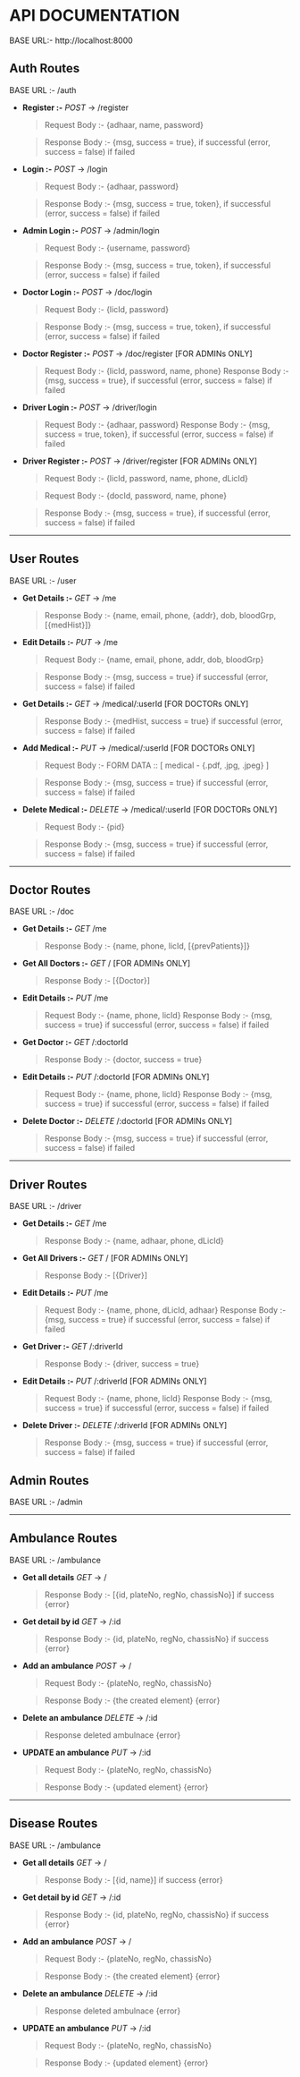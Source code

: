 # API DOCUMENTATION

BASE URL:- http://localhost:8000

## Auth Routes

BASE URL :- /auth

- **Register :-** _POST_ -> /register

  > Request Body :- {adhaar, name, password}

  > Response Body :- {msg, success = true}, if successful (error, success = false) if failed

- **Login :-** _POST_ -> /login

  > Request Body :- {adhaar, password}

  > Response Body :- {msg, success = true, token}, if successful (error, success = false) if failed

- **Admin Login :-** _POST_ -> /admin/login

  > Request Body :- {username, password}

  > Response Body :- {msg, success = true, token}, if successful (error, success = false) if failed

- **Doctor Login :-** _POST_ -> /doc/login

  > Request Body :- {licId, password}

  > Response Body :- {msg, success = true, token}, if successful (error, success = false) if failed

- **Doctor Register :-** _POST_ -> /doc/register [FOR ADMINs ONLY]
  > Request Body :- {licId, password, name, phone}
  > Response Body :- {msg, success = true}, if successful (error, success = false) if failed
- **Driver Login :-** _POST_ -> /driver/login
  > Request Body :- {adhaar, password}
  > Response Body :- {msg, success = true, token}, if successful (error, success = false) if failed
- **Driver Register :-** _POST_ -> /driver/register [FOR ADMINs ONLY]

  > Request Body :- {licId, password, name, phone, dLicId}

  > Request Body :- {docId, password, name, phone}

  > Response Body :- {msg, success = true}, if successful (error, success = false) if failed

---

## User Routes

BASE URL :- /user

- **Get Details :-** _GET_ -> /me
  > Response Body :- {name, email, phone, {addr}, dob, bloodGrp, [{medHist}]}
- **Edit Details :-** _PUT_ -> /me

  > Request Body :- {name, email, phone, addr, dob, bloodGrp}

  > Response Body :- {msg, success = true} if successful (error, success = false) if failed

- **Get Details :-** _GET_ -> /medical/:userId [FOR DOCTORs ONLY]
  > Response Body :- {medHist, success = true} if successful (error, success = false) if failed
- **Add Medical :-** _PUT_ -> /medical/:userId [FOR DOCTORs ONLY]

  > Request Body :- FORM DATA :: [ medical - {.pdf, .jpg, .jpeg} ]

  > Response Body :- {msg, success = true} if successful (error, success = false) if failed

- **Delete Medical :-** _DELETE_ -> /medical/:userId [FOR DOCTORs ONLY]

  > Request Body :- {pid}

  > Response Body :- {msg, success = true} if successful (error, success = false) if failed

---

## Doctor Routes

BASE URL :- /doc

- **Get Details :-** _GET_ /me
  > Response Body :- {name, phone, licId, [{prevPatients}]}
- **Get All Doctors :-** _GET_ / [FOR ADMINs ONLY]
  > Response Body :- [{Doctor}]
- **Edit Details :-** _PUT_ /me
  > Request Body :- {name, phone, licId}
  > Response Body :- {msg, success = true} if successful (error, success = false) if failed
- **Get Doctor :-** _GET_ /:doctorId
  > Response Body :- {doctor, success = true}
- **Edit Details :-** _PUT_ /:doctorId [FOR ADMINs ONLY]
  > Request Body :- {name, phone, licId}
  > Response Body :- {msg, success = true} if successful (error, success = false) if failed
- **Delete Doctor :-** _DELETE_ /:doctorId [FOR ADMINs ONLY]
  > Response Body :- {msg, success = true} if successful (error, success = false) if failed

---

## Driver Routes

BASE URL :- /driver

- **Get Details :-** _GET_ /me
  > Response Body :- {name, adhaar, phone, dLicId}
- **Get All Drivers :-** _GET_ / [FOR ADMINs ONLY]
  > Response Body :- [{Driver}]
- **Edit Details :-** _PUT_ /me
  > Request Body :- {name, phone, dLicId, adhaar}
  > Response Body :- {msg, success = true} if successful (error, success = false) if failed
- **Get Driver :-** _GET_ /:driverId
  > Response Body :- {driver, success = true}
- **Edit Details :-** _PUT_ /:driverId [FOR ADMINs ONLY]
  > Request Body :- {name, phone, licId}
  > Response Body :- {msg, success = true} if successful (error, success = false) if failed
- **Delete Driver :-** _DELETE_ /:driverId [FOR ADMINs ONLY]
  > Response Body :- {msg, success = true} if successful (error, success = false) if failed

## Admin Routes

BASE URL :- /admin

---

## Ambulance Routes

BASE URL :- /ambulance

- **Get all details** _GET_ -> /
  > Response Body :- [{id, plateNo, regNo, chassisNo}] if success {error}
- **Get detail by id** _GET_ -> /:id
  > Response Body :- {id, plateNo, regNo, chassisNo} if success {error}
- **Add an ambulance** _POST_ -> /

  > Request Body :- {plateNo, regNo, chassisNo}

  > Response Body :- {the created element} {error}

- **Delete an ambulance** _DELETE_ -> /:id
  > Response deleted ambulnace {error}
- **UPDATE an ambulance** _PUT_ -> /:id

  > Request Body :- {plateNo, regNo, chassisNo}

  > Response Body :- {updated element} {error}

---

## Disease Routes

BASE URL :- /ambulance

- **Get all details** _GET_ -> /
  > Response Body :- [{id, name}] if success {error}
- **Get detail by id** _GET_ -> /:id
  > Response Body :- {id, plateNo, regNo, chassisNo} if success {error}
- **Add an ambulance** _POST_ -> /

  > Request Body :- {plateNo, regNo, chassisNo}

  > Response Body :- {the created element} {error}

- **Delete an ambulance** _DELETE_ -> /:id
  > Response deleted ambulnace {error}
- **UPDATE an ambulance** _PUT_ -> /:id

  > Request Body :- {plateNo, regNo, chassisNo}

  > Response Body :- {updated element} {error}
